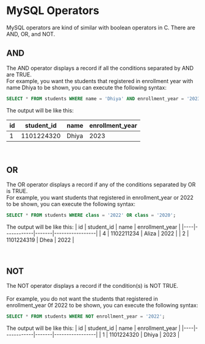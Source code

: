 # MySQL Operators
MySQL operators are kind of similar with boolean operators in C. There are AND, OR, and NOT.

## AND
The AND operator displays a record if all the conditions separated by AND are TRUE.<br/>
For example, you want the students that registered in enrollment year with name Dhiya to be shown, you can execute the following syntax:
```sql
SELECT * FROM students WHERE name = 'Dhiya' AND enrollment_year = '2023';
```

The output will be like this:

| id | student_id | name  | enrollment_year |
|----|------------|-------|-----------------|
| 1  | 1101224320 | Dhiya | 2023            |

<br/>

## OR
The OR operator displays a record if any of the conditions separated by OR is TRUE.<br/>
For example, you want students that registered in enrollment_year or 2022 to be shown, you can execute the following syntax:
```sql
SELECT * FROM students WHERE class = '2022' OR class = '2020';
```


The output will be like this:
| id | student_id | name  | enrollment_year |
|----|------------|-------|-----------------|
| 4  | 1102211234 | Aliza | 2022            |
| 2  | 1101224319 | Dhea  | 2022            |

<br/>   

## NOT
The NOT operator displays a record if the condition(s) is NOT TRUE.<br/>    
For example, you do not want the students that registered in enrollment_year 0f 2022  to be shown, you can execute the following syntax:
```sql
SELECT * FROM students WHERE NOT enrollment_year = '2022';
```

The output will be like this:
| id | student_id | name  | enrollment_year |
|----|------------|-------|-----------------|
| 1  | 1101224320 | Dhiya | 2023            |



